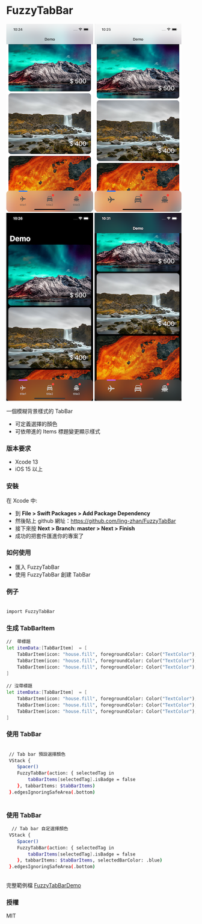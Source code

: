 # FuzzyTabBar

![avatar](/preview01.png)
![avatar](/preview02.png)
<br />
![avatar](/preview03.png)
![avatar](/preview04.png)

一個模糊背景樣式的 TabBar
  - 可定義選擇的顏色
  - 可依帶進的 Items 標題變更顯示樣式

### 版本要求
  -  Xcode 13
  -  iOS 15 以上

### 安裝
在 Xcode 中:
  - 到 **File > Swift Packages > Add Package Dependency**
  - 然後貼上 github 網址：https://github.com/ling-zhan/FuzzyTabBar
  - 接下來按 **Next > Branch: master > Next > Finish**
  - 成功的把套件匯進你的專案了
   
 ### 如何使用
  - 匯入 FuzzyTabBar
  - 使用 FuzzyTabBar 創建 TabBar

### 例子
```sh

import FuzzyTabBar

```

### 生成 TabBarItem
```sh
//  帶標題
let itemData:[TabBarItem]  = [
    TabBarItem(icon: "house.fill", foregroundColor: Color("TextColor"), title: "title1", tag: 0, isBadge: true),
    TabBarItem(icon: "house.fill", foregroundColor: Color("TextColor"), title: "title2", tag: 1, isBadge: false),
    TabBarItem(icon: "house.fill", foregroundColor: Color("TextColor"), title: "title3", tag: 2, isBadge: false),
]

// 沒帶標題
let itemData:[TabBarItem]  = [
    TabBarItem(icon: "house.fill", foregroundColor: Color("TextColor"), tag: 0, isBadge: true),
    TabBarItem(icon: "house.fill", foregroundColor: Color("TextColor"), tag: 1, isBadge: false),
    TabBarItem(icon: "house.fill", foregroundColor: Color("TextColor"), tag: 2, isBadge: false),
]

```

### 使用 TabBar
```sh

 // Tab bar 預設選擇顏色
 VStack {
    Spacer()
    FuzzyTabBar(action: { selectedTag in
        tabBarItems[selectedTag].isBadge = false
    }, tabbarItems: $tabBarItems)
 }.edgesIgnoringSafeArea(.bottom)
 
 ```
 
### 使用 TabBar
```sh
  // Tab bar 自定選擇顏色
 VStack {
    Spacer()
    FuzzyTabBar(action: { selectedTag in
        tabBarItems[selectedTag].isBadge = false
    }, tabbarItems: $tabBarItems, selectedBarColor: .blue)
 }.edgesIgnoringSafeArea(.bottom)
 
```

完整範例檔 [FuzzyTabBarDemo](https://github.com/ling-zhan/FuzzyTabBarDemo) 

 ### 授權
MIT

